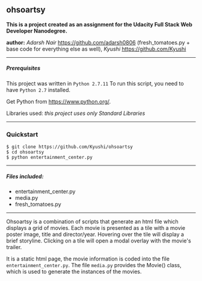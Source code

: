 ## ohsoartsy

**This is a project created as an assignment for the Udacity Full Stack Web Developer Nanodegree.**

**author:** _Adarsh Nair_ https://github.com/adarsh0806 (fresh_tomatoes.py + base code for everything else as well), _Kyushi_ https://github.com/Kyushi
___

##### Prerequisites

This project was written in `Python 2.7.11`
To run this script, you need to have `Python 2.7` installed.

Get Python from https://www.python.org/.

Libraries used:
_this project uses only Standard Libraries_
___

### Quickstart

```
$ git clone https://github.com/Kyushi/ohsoartsy
$ cd ohsoartsy
$ python entertainment_center.py
```

___

##### Files included:

- entertainment_center.py
- media.py
- fresh_tomatoes.py
___

Ohsoartsy is a combination of scripts that generate an html file which displays a grid of movies. Each movie is presented as a tile with a movie poster image, title and director/year. Hovering over the tile will display a brief storyline. Clicking on a tile will open a modal overlay with the movie's trailer.

It is a static html page, the movie information is coded into the file `entertainment_center.py`. The file `media.py` provides the Movie() class, which is used to generate the instances of the movies.
